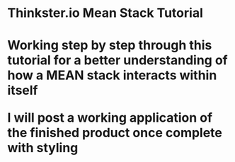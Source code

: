 <h1>Thinkster.io Mean Stack Tutorial<h1>

<p>Working step by step through this tutorial for a better understanding of how a MEAN stack interacts within itself</p>

<p>I will post a working application of the finished product once complete with styling</p>